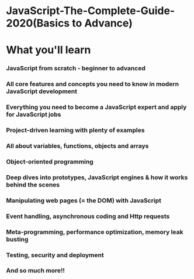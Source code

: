 # JavaScript-The-Complete-Guide-2020(Basics to Advance)


# What you'll learn

### JavaScript from scratch - beginner to advanced

### All core features and concepts you need to know in modern JavaScript development

### Everything you need to become a JavaScript expert and apply for JavaScript jobs

### Project-driven learning with plenty of examples

### All about variables, functions, objects and arrays

### Object-oriented programming

### Deep dives into prototypes, JavaScript engines & how it works behind the scenes

### Manipulating web pages (= the DOM) with JavaScript

### Event handling, asynchronous coding and Http requests

### Meta-programming, performance optimization, memory leak busting

### Testing, security and deployment

### And so much more!!
